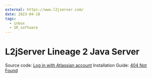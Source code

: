```yaml
---
external: https://www.l2jserver.com/
date: 2023-04-18
tags:
  - inbox
  - SR_software
---
```


# L2jServer Lineage 2 Java Server

Source code: [Log in with Atlassian account](https://bitbucket.org/l2jserver/workspace/overview)
Installation Guide: [404 Not Found](https://l2jserver.com/centos8.html)
